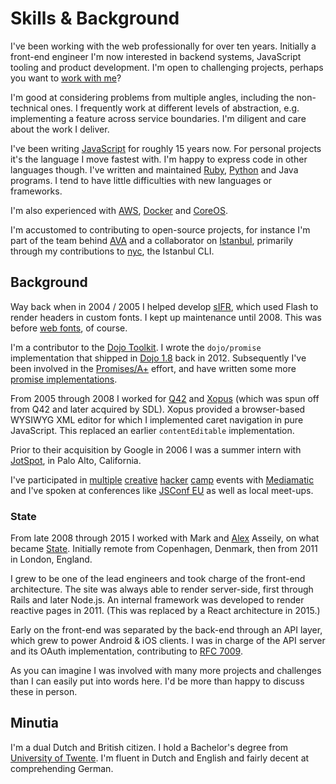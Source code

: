 # Skills & Background

I've been working with the web professionally for over ten years. Initially a
front-end engineer I'm now interested in backend systems, JavaScript tooling and
product development. I'm open to challenging projects, perhaps you want to [work
with me](/consulting)?

I'm good at considering problems from multiple angles, including the
non-technical ones. I frequently work at different levels of abstraction, e.g.
implementing a feature across service boundaries. I'm diligent and care about
the work I deliver.

I've been writing [JavaScript](https://github.com/tc39/ecma262) for roughly 15
years now. For personal projects it's the language I move fastest with. I'm
happy to express code in other languages though. I've written and maintained
[Ruby](https://www.ruby-lang.org/en/), [Python](https://www.python.org/) and
Java programs. I tend to have little difficulties with new languages or
frameworks.

I'm also experienced with [AWS](https://aws.amazon.com/),
[Docker](https://www.docker.com/) and [CoreOS](https://coreos.com/).

I'm accustomed to contributing to open-source projects, for instance I'm part of
the team behind [AVA](https://github.com/avajs/ava) and a collaborator on
[Istanbul](https://github.com/istanbuljs/), primarily through my contributions
to [nyc](https://github.com/istanbuljs/nyc), the Istanbul CLI.

## Background

Way back when in 2004 / 2005 I helped develop
[sIFR](http://www.mikeindustries.com/sifr), which used Flash to render headers
in custom fonts. I kept up maintenance until 2008. This was before [web
fonts](https://en.wikipedia.org/wiki/Web_Open_Font_Format), of course.

I'm a contributor to the [Dojo Toolkit](https://dojotoolkit.org/). I wrote the
`dojo/promise` implementation that shipped in [Dojo
1.8](http://dojotoolkit.org/reference-guide/1.8/dojo/promise.html) back in 2012.
Subsequently I've been involved in the [Promises/A+](https://promisesaplus.com/)
effort, and have written some more [promise implementations](/projects/legendary).

From 2005 through 2008 I worked for [Q42](https://q42.com/) and
[Xopus](https://xopus.com/) (which was spun off from Q42 and later acquired by
SDL). Xopus provided a browser-based WYSIWYG XML editor for which I implemented
caret navigation in pure JavaScript. This replaced an earlier `contentEditable`
implementation.

Prior to their acquisition by Google in 2006 I was a summer intern with
[JotSpot](https://en.wikipedia.org/wiki/Google_Sites), in Palo Alto, California.

I've participated in [multiple](http://www.mediamatic.net/22590/en/badger)
[creative](http://www.mediamatic.net/52865/en/vbird)
[hacker](http://www.mediamatic.net/105826/en/ikspin)
[camp](http://www.mediamatic.net/167692/en/wow) events with
[Mediamatic](http://www.mediamatic.net/) and I've spoken at conferences like
[JSConf EU](http://jsconf.eu) as well as local meet-ups.

### State

From late 2008 through 2015 I worked with Mark and
[Alex](https://en.wikipedia.org/wiki/Alexander_Asseily) Asseily, on what became
[State](https://state.com/). Initially remote from Copenhagen, Denmark, then
from 2011 in London, England.

I grew to be one of the lead engineers and took charge of the front-end
architecture. The site was always able to render server-side, first through
Rails and later Node.js. An internal framework was developed to render reactive
pages in 2011. (This was replaced by a React architecture in 2015.)

Early on the front-end was separated by the back-end through an API layer, which
grew to power Android & iOS clients. I was in charge of the API server and its
OAuth implementation, contributing to [RFC
7009](https://tools.ietf.org/html/rfc7009).

As you can imagine I was involved with many more projects and challenges than I
can easily put into words here. I'd be more than happy to discuss these in
person.

## Minutia

I'm a dual Dutch and British citizen. I hold a Bachelor's degree from
[University of Twente](https://www.utwente.nl/en/). I'm fluent in Dutch and
English and fairly decent at comprehending German.

